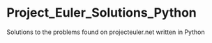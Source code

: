 # Project_Euler_Solutions_Python
 Solutions to the problems found on projecteuler.net written in Python
